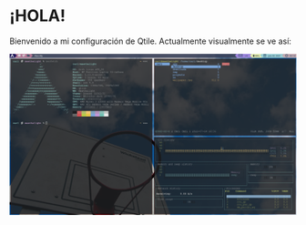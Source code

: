 # ¡HOLA!
Bienvenido a mi configuración de Qtile.
Actualmente visualmente se ve así:

<img src="./ss1.png" alt="loading..."></img>
